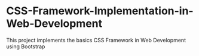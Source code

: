 # CSS-Framework-Implementation-in-Web-Development
This project implements the basics CSS Framework in Web Development using Bootstrap
